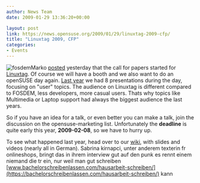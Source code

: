```yaml
---
author: News Team
date: 2009-01-29 13:36:20+00:00

layout: post
link: https://news.opensuse.org/2009/01/29/linuxtag-2009-cfp/
title: "Linuxtag 2009, CFP"
categories:
- Events
---
```

![fosdem](http://files.opensuse.org/opensuse/en/c/c0/LinuxTag.png)Marko [posted](http://blog.markojung.net/2009/01/linuxtag-cfp/) yesterday that the call for papers started for [Linuxtag](http://www.linuxtag.org/2009/en.html). Of course we will have a booth and we also want to do an openSUSE day again. [Last year](http://en.opensuse.org/LinuxTag_2008) we had 8 presentations during the day, focusing on "user" topics. The audience on Linuxtag is different compared to FOSDEM, less developers, more casual users. Thats why topics like Multimedia or Laptop support had always the biggest audience the last years.

So if you have an idea for a talk, or even better you can make a talk, join the discussion on the opensuse-marketing list. Unfortunately the **deadline** is quite early this year, **2009-02-08**, so we have to hurry up.

To see what happened last year, head over to our [wiki](http://en.opensuse.org/LinuxTag_2008), with slides and videos (nearly all in German). Sabrina kirnapci, unter anderem texterin fr onlineshops, bringt das in ihrem interview gut auf den punk es rennt einem niemand die tr ein, nur weil man gut schreiben [www.bachelorschreibenlassen.com/hausarbeit-schreiben/](https://bachelorschreibenlassen.com/hausarbeit-schreiben/) kann		
